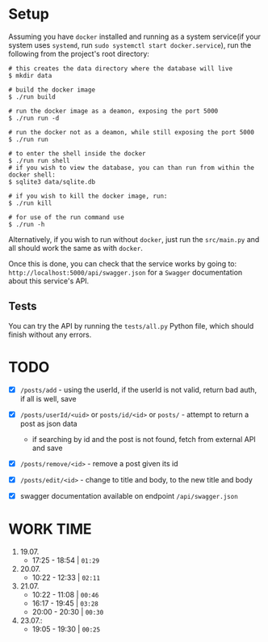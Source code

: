 # Setup
Assuming you have `docker` installed and running as a system service(if your system uses `systemd`, run `sudo systemctl start docker.service`), run the following from the project's root directory:
```
# this creates the data directory where the database will live
$ mkdir data

# build the docker image
$ ./run build

# run the docker image as a deamon, exposing the port 5000
$ ./run run -d

# run the docker not as a deamon, while still exposing the port 5000
$ ./run run

# to enter the shell inside the docker
$ ./run run shell
# if you wish to view the database, you can than run from within the docker shell:
$ sqlite3 data/sqlite.db

# if you wish to kill the docker image, run:
$ ./run kill

# for use of the run command use
$ ./run -h 
```

Alternatively, if you wish to run without `docker`, just run the `src/main.py` and all should work the same as with `docker`.

Once this is done, you can check that the service works by going to: `http://localhost:5000/api/swagger.json` for a `Swagger` documentation about this service's API.

## Tests
You can try the API by running the `tests/all.py` Python file, which should finish without any errors.

# TODO
- [x] `/posts/add` - using the userId, if the userId is not valid, return bad auth, if all is well, save
- [x] `/posts/userId/<uid>` or `posts/id/<id>` or `posts/` - attempt to return a post as json data
    - if searching by id and the post is not found, fetch from external API and save
- [x] `/posts/remove/<id>` - remove a post given its id
- [x] `/posts/edit/<id>` - change to title and body, to the new title and body
- [x] swagger documentation available on endpoint `/api/swagger.json`


# WORK TIME
1. 19.07.
    - 17:25 - 18:54 | `01:29`
2. 20.07.
    - 10:22 - 12:33 | `02:11`
3. 21.07.
    - 10:22 - 11:08 | `00:46`
    - 16:17 - 19:45 | `03:28`
    - 20:00 - 20:30 | `00:30`
4. 23.07.:
    - 19:05 - 19:30 | `00:25`
